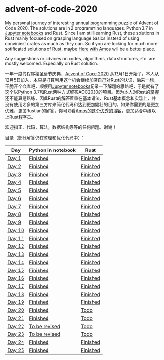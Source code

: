 # advent-of-code-2020

My personal journey of interesting annual programming puzzle of [Advent of Code 2020](https://adventofcode.com/2020). The solutions are in 2 programming languages, Python 3.7 in [Jupyter notebooks](https://github.com/jupyter) and Rust. Since I am still learning Rust, these solutions in Rust mainly focused on grasping language basics instead of using convinient crates as much as they can. So if you are looking for much more sotificated solutions of Rust, maybe [Here with Amos](https://fasterthanli.me/series/advent-of-code-2020) will be a better place.



Any suggestions or advices on codes, algorithms, data structures, etc. are mostly welcomed. Especially on Rust solution.



一年一度的程序猿圣诞节庆典，[Advent of Code 2020](https://adventofcode.com/2020) 从12月1日开始了，本人从12月5日加入，本只是打算利用这个机会继续加深自己对Rust的认识，后来一想，干脆开个仓库吧，顺便用[Jupyter notebooks](https://github.com/jupyter)记录一下解题的思路吧，于是就有了这个以Python 3.7和Rust两种方式解答AOC2020的项目。因为本人对Rust的掌握还不能算是熟练，因此Rust的解答着重在基本语法、Rust基本概念和实现上，并没有使用太多的第三方库来简化代码和达到更加健壮的目的。如果你需要的是更加优雅，更加Rustian的解答，你可以看[Amos的这个优秀的博客](https://fasterthanli.me/series/advent-of-code-2020)，更加适合中级以上Rust程序员。



欢迎指正，代码，算法，数据结构等等的任何问题。谢谢！



目录（部分解答仍在整理和优化代码中）：

| Day                                                                          | Python in notebook                                                                             | Rust                                                                                        |
| ---------------------------------------------------------------------------- | ---------------------------------------------------------------------------------------------- | ------------------------------------------------------------------------------------------- |
| [Day 1](https://github.com/wangyingsm/advent-of-code-2020/tree/master/day01) | [Finished](https://github.com/wangyingsm/advent-of-code-2020/tree/master/day01/solution.ipynb) | [Finished](https://github.com/wangyingsm/advent-of-code-2020/tree/master/day01/day01-rust/) |
| [Day 2](https://github.com/wangyingsm/advent-of-code-2020/tree/master/day02) | [Finished](https://github.com/wangyingsm/advent-of-code-2020/tree/master/day02/solution.ipynb) | [Finished](https://github.com/wangyingsm/advent-of-code-2020/tree/master/day02/day02-rust/) |
| [Day 3](https://github.com/wangyingsm/advent-of-code-2020/tree/master/day03) | [Finished](https://github.com/wangyingsm/advent-of-code-2020/tree/master/day03/solution.ipynb) | [Finished](https://github.com/wangyingsm/advent-of-code-2020/tree/master/day03/day03-rust/) |
| [Day 4](https://github.com/wangyingsm/advent-of-code-2020/tree/master/day04) | [Finished](https://github.com/wangyingsm/advent-of-code-2020/tree/master/day04/solution.ipynb) | [Finished](https://github.com/wangyingsm/advent-of-code-2020/tree/master/day04/day04-rust/) |
| [Day 5](https://github.com/wangyingsm/advent-of-code-2020/tree/master/day05) | [Finished](https://github.com/wangyingsm/advent-of-code-2020/tree/master/day05/solution.ipynb) | [Finished](https://github.com/wangyingsm/advent-of-code-2020/tree/master/day05/day05-rust/) |
| [Day 6](https://github.com/wangyingsm/advent-of-code-2020/tree/master/day06) | [Finished](https://github.com/wangyingsm/advent-of-code-2020/tree/master/day06/solution.ipynb) | [Finished](https://github.com/wangyingsm/advent-of-code-2020/tree/master/day06/day06-rust/) |
| [Day 7](https://github.com/wangyingsm/advent-of-code-2020/tree/master/day07) | [Finished](https://github.com/wangyingsm/advent-of-code-2020/tree/master/day07/solution.ipynb) | [Finished](https://github.com/wangyingsm/advent-of-code-2020/tree/master/day07/day07-rust/) |
| [Day 8](https://github.com/wangyingsm/advent-of-code-2020/tree/master/day08) | [Finished](https://github.com/wangyingsm/advent-of-code-2020/tree/master/day08/solution.ipynb) | [Finished](https://github.com/wangyingsm/advent-of-code-2020/tree/master/day08/day08-rust/) |
| [Day 9](https://github.com/wangyingsm/advent-of-code-2020/tree/master/day09) | [Finished](https://github.com/wangyingsm/advent-of-code-2020/tree/master/day09/solution.ipynb) | [Finished](https://github.com/wangyingsm/advent-of-code-2020/tree/master/day09/day09-rust/) |
| [Day 10](https://github.com/wangyingsm/advent-of-code-2020/tree/master/day10) | [Finished](https://github.com/wangyingsm/advent-of-code-2020/tree/master/day10/solution.ipynb) | [Finished](https://github.com/wangyingsm/advent-of-code-2020/tree/master/day10/day10-rust/) |
| [Day 11](https://github.com/wangyingsm/advent-of-code-2020/tree/master/day11) | [Finished](https://github.com/wangyingsm/advent-of-code-2020/tree/master/day11/solution.ipynb) | [Finished](https://github.com/wangyingsm/advent-of-code-2020/tree/master/day11/day11-rust/) |
| [Day 12](https://github.com/wangyingsm/advent-of-code-2020/tree/master/day12) | [Finished](https://github.com/wangyingsm/advent-of-code-2020/tree/master/day12/solution.ipynb) | [Finished](https://github.com/wangyingsm/advent-of-code-2020/tree/master/day12/day12-rust/) |
| [Day 13](https://github.com/wangyingsm/advent-of-code-2020/tree/master/day13) | [Finished](https://github.com/wangyingsm/advent-of-code-2020/tree/master/day13/solution.ipynb) | [Finished](https://github.com/wangyingsm/advent-of-code-2020/tree/master/day13/day13-rust/) |
| [Day 14](https://github.com/wangyingsm/advent-of-code-2020/tree/master/day14) | [Finished](https://github.com/wangyingsm/advent-of-code-2020/tree/master/day14/solution.ipynb) | [Finished](https://github.com/wangyingsm/advent-of-code-2020/tree/master/day14/day14-rust/) |
| [Day 15](https://github.com/wangyingsm/advent-of-code-2020/tree/master/day15) | [Finished](https://github.com/wangyingsm/advent-of-code-2020/tree/master/day15/solution.ipynb) | [Finished](https://github.com/wangyingsm/advent-of-code-2020/tree/master/day15/day15-rust/) |
| [Day 16](https://github.com/wangyingsm/advent-of-code-2020/tree/master/day16) | [Finished](https://github.com/wangyingsm/advent-of-code-2020/tree/master/day16/solution.ipynb) | [Finished](https://github.com/wangyingsm/advent-of-code-2020/tree/master/day16/day16-rust/) |
| [Day 17](https://github.com/wangyingsm/advent-of-code-2020/tree/master/day17) | [Finished](https://github.com/wangyingsm/advent-of-code-2020/tree/master/day17/solution.ipynb) | [Finished](https://github.com/wangyingsm/advent-of-code-2020/tree/master/day17/day17-rust/) |
| [Day 18](https://github.com/wangyingsm/advent-of-code-2020/tree/master/day18) | [Finished](https://github.com/wangyingsm/advent-of-code-2020/tree/master/day18/solution.ipynb) | [Finished](https://github.com/wangyingsm/advent-of-code-2020/tree/master/day18/day18-rust/) |
| [Day 19](https://github.com/wangyingsm/advent-of-code-2020/tree/master/day19) | [Finished](https://github.com/wangyingsm/advent-of-code-2020/tree/master/day19/solution.ipynb) | [Finished](https://github.com/wangyingsm/advent-of-code-2020/tree/master/day19/day19-rust/) |
| [Day 20](https://github.com/wangyingsm/advent-of-code-2020/tree/master/day20) | [Finished](https://github.com/wangyingsm/advent-of-code-2020/tree/master/day20/solution.ipynb) | [Todo](https://github.com/wangyingsm/advent-of-code-2020/tree/master/day20/day20-rust/) |
| [Day 21](https://github.com/wangyingsm/advent-of-code-2020/tree/master/day21) | [Finished](https://github.com/wangyingsm/advent-of-code-2020/tree/master/day21/solution.ipynb) | [Todo](https://github.com/wangyingsm/advent-of-code-2020/tree/master/day21/day21-rust/) |
| [Day 22](https://github.com/wangyingsm/advent-of-code-2020/tree/master/day22) | [To be revised](https://github.com/wangyingsm/advent-of-code-2020/tree/master/day22/solution.ipynb) | [Todo](https://github.com/wangyingsm/advent-of-code-2020/tree/master/day22/day22-rust/) |
| [Day 23](https://github.com/wangyingsm/advent-of-code-2020/tree/master/day23) | [To be revised](https://github.com/wangyingsm/advent-of-code-2020/tree/master/day23/solution.ipynb) | [Todo](https://github.com/wangyingsm/advent-of-code-2020/tree/master/day23/day23-rust/) |
| [Day 24](https://github.com/wangyingsm/advent-of-code-2020/tree/master/day24) | [Finished](https://github.com/wangyingsm/advent-of-code-2020/tree/master/day24/solution.ipynb) | [Finished](https://github.com/wangyingsm/advent-of-code-2020/tree/master/day24/day24-rust/) |
| [Day 25](https://github.com/wangyingsm/advent-of-code-2020/tree/master/day25) | [Finished](https://github.com/wangyingsm/advent-of-code-2020/tree/master/day25/solution.ipynb) | [Finished](https://github.com/wangyingsm/advent-of-code-2020/tree/master/day25/day25-rust/) |
